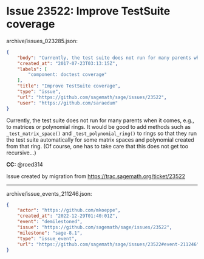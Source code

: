 # Issue 23522: Improve TestSuite coverage

archive/issues_023285.json:
```json
{
    "body": "Currently, the test suite does not run for many parents when it comes, e.g., to matrices or polynomial rings. It would be good to add methods such as `_test_matrix_space()` and `_test_polynomial_ring()` to rings so that they run the test suite automatically for some matrix spaces and polynomial created from that ring. (Of course, one has to take care that this does not get too recursive\u2026)\n\n**CC:**  @roed314\n\nIssue created by migration from https://trac.sagemath.org/ticket/23522\n\n",
    "created_at": "2017-07-23T03:13:15Z",
    "labels": [
        "component: doctest coverage"
    ],
    "title": "Improve TestSuite coverage",
    "type": "issue",
    "url": "https://github.com/sagemath/sage/issues/23522",
    "user": "https://github.com/saraedum"
}
```
Currently, the test suite does not run for many parents when it comes, e.g., to matrices or polynomial rings. It would be good to add methods such as `_test_matrix_space()` and `_test_polynomial_ring()` to rings so that they run the test suite automatically for some matrix spaces and polynomial created from that ring. (Of course, one has to take care that this does not get too recursive…)

**CC:**  @roed314

Issue created by migration from https://trac.sagemath.org/ticket/23522





---

archive/issue_events_211246.json:
```json
{
    "actor": "https://github.com/mkoeppe",
    "created_at": "2022-12-29T01:40:01Z",
    "event": "demilestoned",
    "issue": "https://github.com/sagemath/sage/issues/23522",
    "milestone": "sage-8.1",
    "type": "issue_event",
    "url": "https://github.com/sagemath/sage/issues/23522#event-211246"
}
```
